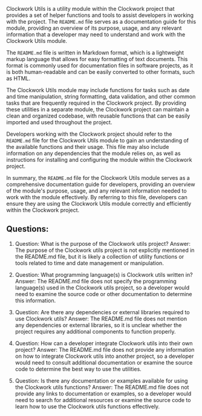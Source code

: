 Clockwork Utils is a utility module within the Clockwork project that provides a set of helper functions and tools to assist developers in working with the project. The `README.md` file serves as a documentation guide for this module, providing an overview of its purpose, usage, and any relevant information that a developer may need to understand and work with the Clockwork Utils module.

The `README.md` file is written in Markdown format, which is a lightweight markup language that allows for easy formatting of text documents. This format is commonly used for documentation files in software projects, as it is both human-readable and can be easily converted to other formats, such as HTML.

The Clockwork Utils module may include functions for tasks such as date and time manipulation, string formatting, data validation, and other common tasks that are frequently required in the Clockwork project. By providing these utilities in a separate module, the Clockwork project can maintain a clean and organized codebase, with reusable functions that can be easily imported and used throughout the project.

Developers working with the Clockwork project should refer to the `README.md` file for the Clockwork Utils module to gain an understanding of the available functions and their usage. This file may also include information on any dependencies that the module relies on, as well as instructions for installing and configuring the module within the Clockwork project.

In summary, the `README.md` file for the Clockwork Utils module serves as a comprehensive documentation guide for developers, providing an overview of the module's purpose, usage, and any relevant information needed to work with the module effectively. By referring to this file, developers can ensure they are using the Clockwork Utils module correctly and efficiently within the Clockwork project.
## Questions: 
 1. Question: What is the purpose of the Clockwork utils project?
   Answer: The purpose of the Clockwork utils project is not explicitly mentioned in the README.md file, but it is likely a collection of utility functions or tools related to time and date management or manipulation.

2. Question: What programming language(s) is Clockwork utils written in?
   Answer: The README.md file does not specify the programming language(s) used in the Clockwork utils project, so a developer would need to examine the source code or other documentation to determine this information.

3. Question: Are there any dependencies or external libraries required to use Clockwork utils?
   Answer: The README.md file does not mention any dependencies or external libraries, so it is unclear whether the project requires any additional components to function properly.

4. Question: How can a developer integrate Clockwork utils into their own project?
   Answer: The README.md file does not provide any information on how to integrate Clockwork utils into another project, so a developer would need to consult additional documentation or examine the source code to determine the best way to use the utilities.

5. Question: Is there any documentation or examples available for using the Clockwork utils functions?
   Answer: The README.md file does not provide any links to documentation or examples, so a developer would need to search for additional resources or examine the source code to learn how to use the Clockwork utils functions effectively.
    